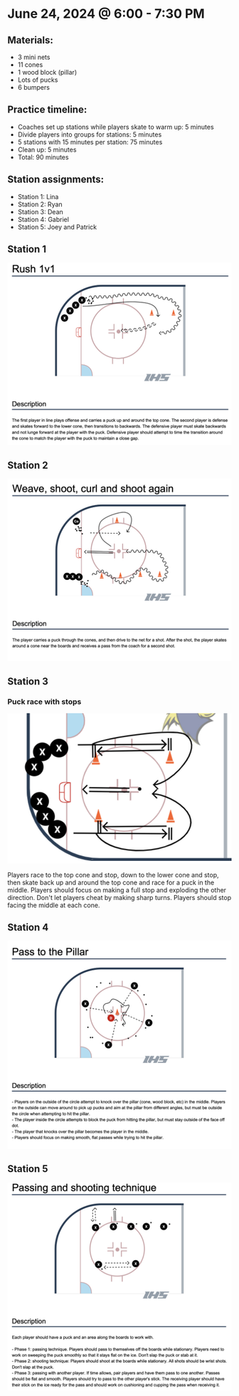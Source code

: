 # June 24, 2024 @ 6:00 - 7:30 PM

## Materials:
- 3 mini nets
- 11 cones
- 1 wood block (pillar)
- Lots of pucks
- 6 bumpers

## Practice timeline:
- Coaches set up stations while players skate to warm up: 5 minutes
- Divide players into groups for stations: 5 minutes
- 5 stations with 15 minutes per station: 75 minutes
- Clean up: 5 minutes
- Total: 90 minutes

## Station assignments:
- Station 1: Lina
- Station 2: Ryan
- Station 3: Dean
- Station 4: Gabriel
- Station 5: Joey and Patrick


## Station 1
![/hockey/drill_diagrams/Rush_1v1.png](https://github.com/salter14/hockey/blob/main/drill_diagrams/Rush_1v1.png)

## Station 2
![image](https://github.com/salter14/hockey/blob/main/drill_diagrams/Weave_shoot_curl_and_shoot_again.png)

## Station 3
### Puck race with stops
![image](https://github.com/salter14/hockey/blob/main/drill_diagrams/Puck_race_1v1_with_stops.png)

Players race to the top cone and stop, down to the lower cone and stop, then skate back up and around the top cone and race for a puck in the middle. Players should focus on making a full stop and exploding the other direction. Don't let players cheat by making sharp turns. Players should stop facing the middle at each cone.

## Station 4
![image](https://github.com/salter14/hockey/blob/main/drill_diagrams/Pass_to_the_pillar.png)

## Station 5
![image](https://github.com/salter14/hockey/blob/main/drill_diagrams/Passing_and_shooting_technique.png)

